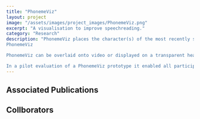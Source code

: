 ```yaml
---
title: "PhonemeViz"
layout: project
image: "/assets/images/project_images/PhonemeViz.png"
excerpt: "A visualisation to improve speechreading."
category: "Research"
description: "PhonemeViz places the character(s) of the most recently spoken initial phoneme just to the side of a speaker’s lips. This design should enable a speechreader to focus on the speaker’s eyes and lip movements (as in traditional speechreading), while also monitoring changes in PhonemeViz’s state using their peripheral vision to help disambiguate confusing visemes.
PhonemeViz

PhonemeViz can be overlaid onto video or displayed on a transparent head mounted display to augment natural speechreading and enhance speechreading acquisition.

In a pilot evaluation of a PhonemeViz prototype it enabled all participants to achieve 100% word recognition (showing successful viseme disambiguation)"
---
```

## Associated Publications

## Collborators
